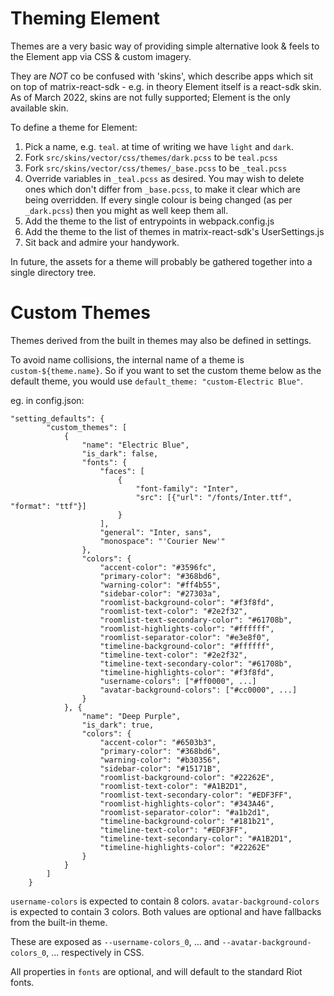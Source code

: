 # Theming Element

Themes are a very basic way of providing simple alternative look & feels to the
Element app via CSS & custom imagery.

They are _NOT_ co be confused with 'skins', which describe apps which sit on top
of matrix-react-sdk - e.g. in theory Element itself is a react-sdk skin.
As of March 2022, skins are not fully supported; Element is the only available skin.

To define a theme for Element:

1.  Pick a name, e.g. `teal`. at time of writing we have `light` and `dark`.
2.  Fork `src/skins/vector/css/themes/dark.pcss` to be `teal.pcss`
3.  Fork `src/skins/vector/css/themes/_base.pcss` to be `_teal.pcss`
4.  Override variables in `_teal.pcss` as desired. You may wish to delete ones
    which don't differ from `_base.pcss`, to make it clear which are being
    overridden. If every single colour is being changed (as per `_dark.pcss`)
    then you might as well keep them all.
5.  Add the theme to the list of entrypoints in webpack.config.js
6.  Add the theme to the list of themes in matrix-react-sdk's UserSettings.js
7.  Sit back and admire your handywork.

In future, the assets for a theme will probably be gathered together into a
single directory tree.

# Custom Themes

Themes derived from the built in themes may also be defined in settings.

To avoid name collisions, the internal name of a theme is
`custom-${theme.name}`. So if you want to set the custom theme below as the
default theme, you would use `default_theme: "custom-Electric Blue"`.

eg. in config.json:

```
"setting_defaults": {
        "custom_themes": [
            {
                "name": "Electric Blue",
                "is_dark": false,
                "fonts": {
                    "faces": [
                        {
                            "font-family": "Inter",
                            "src": [{"url": "/fonts/Inter.ttf", "format": "ttf"}]
                        }
                    ],
                    "general": "Inter, sans",
                    "monospace": "'Courier New'"
                },
                "colors": {
                    "accent-color": "#3596fc",
                    "primary-color": "#368bd6",
                    "warning-color": "#ff4b55",
                    "sidebar-color": "#27303a",
                    "roomlist-background-color": "#f3f8fd",
                    "roomlist-text-color": "#2e2f32",
                    "roomlist-text-secondary-color": "#61708b",
                    "roomlist-highlights-color": "#ffffff",
                    "roomlist-separator-color": "#e3e8f0",
                    "timeline-background-color": "#ffffff",
                    "timeline-text-color": "#2e2f32",
                    "timeline-text-secondary-color": "#61708b",
                    "timeline-highlights-color": "#f3f8fd",
                    "username-colors": ["#ff0000", ...]
                    "avatar-background-colors": ["#cc0000", ...]
                }
            }, {
                "name": "Deep Purple",
                "is_dark": true,
                "colors": {
                    "accent-color": "#6503b3",
                    "primary-color": "#368bd6",
                    "warning-color": "#b30356",
                    "sidebar-color": "#15171B",
                    "roomlist-background-color": "#22262E",
                    "roomlist-text-color": "#A1B2D1",
                    "roomlist-text-secondary-color": "#EDF3FF",
                    "roomlist-highlights-color": "#343A46",
                    "roomlist-separator-color": "#a1b2d1",
                    "timeline-background-color": "#181b21",
                    "timeline-text-color": "#EDF3FF",
                    "timeline-text-secondary-color": "#A1B2D1",
                    "timeline-highlights-color": "#22262E"
                }
            }
        ]
    }
```

`username-colors` is expected to contain 8 colors. `avatar-background-colors` is expected to contain 3 colors. Both values are optional and have fallbacks from the built-in theme.

These are exposed as `--username-colors_0`, ... and `--avatar-background-colors_0`, ... respectively in CSS.

All properties in `fonts` are optional, and will default to the standard Riot fonts.
